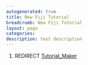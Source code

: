 ```yaml
---
autogenerated: true
title: New Fiji Tutorial
breadcrumb: New Fiji Tutorial
layout: page
categories: 
description: test description
---
```


1.  REDIRECT [Tutorial\_Maker](Tutorial_Maker "wikilink")
